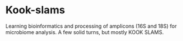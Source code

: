 # Kook-slams

Learning bioinformatics and processing of amplicons (16S and 18S) for microbiome analysis. A few solid turns, but mostly KOOK SLAMS.
